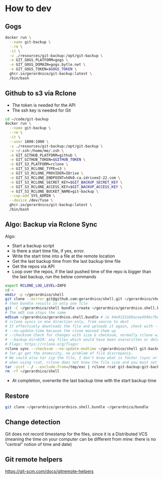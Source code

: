 # How to dev



## Gogs

```bash
docker run \
  --name git-backup \
  --rm \
  -it \
  -v ./resources/git-backup:/opt/git-backup \
  -e GIT_GOGS_PLATFORM=gogs \
  -e GIT_GOGS_DOMAIN=gogs.bytle.net \
  -e GIT_GOGS_TOKEN=$GOGS_TOKEN \
  ghcr.io/gerardnico/git-backup:latest \
  /bin/bash
```

## Github to s3 via Rclone

* The token is needed for the API
* The ssh key is needed for Git

```bash
cd ~/code/git-backup
docker run \
  --name git-backup \
  --rm \
  -it \
  --user 1000:1000 \
  -v ./resources/git-backup:/opt/git-backup \
  -v ~/.ssh:/home/me/.ssh \
  -e GIT_GITHUB_PLATFORM=github \
  -e GIT_GITHUB_TOKEN=$GITHUB_TOKEN \
  -e GIT_S3_PLATFORM=rclone \
  -e GIT_S3_RCLONE_TYPE=s3 \
  -e GIT_S3_RCLONE_PROVIDER=IDrive \
  -e GIT_S3_RCLONE_ENDPOINT=h0k0.ca.idrivee2-22.com \
  -e GIT_S3_RCLONE_SECRET_KEY=$GIT_BACKUP_SECRET_KEY \
  -e GIT_S3_RCLONE_ACCESS_KEY=$GIT_BACKUP_ACCESS_KEY \
  -e GIT_S3_RCLONE_BUCKET_NAME=git-backup \
  --cap-add SYS_ADMIN \
  --device /dev/fuse \
  ghcr.io/gerardnico/git-backup:latest \
  /bin/bash
```




## Algo: Backup via Rclone Sync

Algo:
* Start a backup script
* Is there a start time file, if yes, error.
* Write the start time into a file at the remote location
* Get the last backup time from the last backup time file
* Get the repos via API
* Loop over the repos, if the last pushed time of the repo is bigger than the last backup, run the below commands
```bash
export RCLONE_LOG_LEVEL=INFO
cd ~
mkdir -p ~/gerardnico/shell
git clone --mirror git@github.com:gerardnico/shell.git ~/gerardnico/shell
# then bundle results in only one file
git -C ~/gerardnico/shell bundle create ~/gerardnico/gerardnico.shell.bundle --all
# The md5 sum stays the same
md5sum ~/gerardnico/gerardnico.shell.bundle # ie 44e9133160acee494bc7bdccd30441dd
# rclone syncs in one direction only, from source to dest
# It effectively downloads the file and uploads it again, check with --interactive
# --no-update-time because the clone messed them up
# --checksum Check for changes with size & checksum, normally rclone will look at modification time and size of files to see if they are equal. 
# --backup-dir=DIR: any files which would have been overwritten or deleted are moved in their original hierarchy into this directory
# Flags: https://rclone.org/flags/
rclone sync --checksum --no-update-modtime ~/gerardnico/shell git-backup:git-backup/gerardnico/shell
# Tar.gz get the atomicity, no problem of file discrepancy.
# We could also tar zip the file, I don't know what is faster (sync or tar zip)
# when using rcat, rclone does not know the file size and you must set the correct value.
tar -zcvf - / --exclude-from=/tmp/exc | rclone rcat git-backup:git-backup/data_date "+%Y-%m-%d_%H:%M:%S".tar.gz -v
rm -rf ~/gerardnico/shell
```
* At completion, overwrite the last backup time with the start backup time 

## Restore

```bash
git clone ~/gerardnico/gerardnico.shell.bundle ~/gerardnico/bundle
```
## Change detection

Git does not record timestamp for the files, since it is a Distributed VCS 
(meaning the time on your computer can be different from mine: there is no "central" notion of time and date)

## Git remote helpers

https://git-scm.com/docs/gitremote-helpers